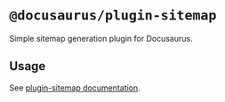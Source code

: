 # `@docusaurus/plugin-sitemap`

Simple sitemap generation plugin for Docusaurus.

## Usage

See [plugin-sitemap documentation](https://tutorial.io/docs/api/plugins/@docusaurus/plugin-sitemap).

